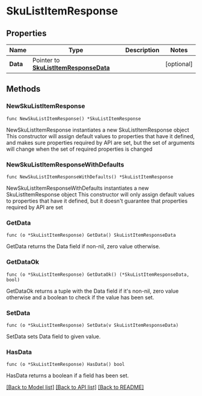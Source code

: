 # SkuListItemResponse

## Properties

Name | Type | Description | Notes
------------ | ------------- | ------------- | -------------
**Data** | Pointer to [**SkuListItemResponseData**](SkuListItemResponseData.md) |  | [optional] 

## Methods

### NewSkuListItemResponse

`func NewSkuListItemResponse() *SkuListItemResponse`

NewSkuListItemResponse instantiates a new SkuListItemResponse object
This constructor will assign default values to properties that have it defined,
and makes sure properties required by API are set, but the set of arguments
will change when the set of required properties is changed

### NewSkuListItemResponseWithDefaults

`func NewSkuListItemResponseWithDefaults() *SkuListItemResponse`

NewSkuListItemResponseWithDefaults instantiates a new SkuListItemResponse object
This constructor will only assign default values to properties that have it defined,
but it doesn't guarantee that properties required by API are set

### GetData

`func (o *SkuListItemResponse) GetData() SkuListItemResponseData`

GetData returns the Data field if non-nil, zero value otherwise.

### GetDataOk

`func (o *SkuListItemResponse) GetDataOk() (*SkuListItemResponseData, bool)`

GetDataOk returns a tuple with the Data field if it's non-nil, zero value otherwise
and a boolean to check if the value has been set.

### SetData

`func (o *SkuListItemResponse) SetData(v SkuListItemResponseData)`

SetData sets Data field to given value.

### HasData

`func (o *SkuListItemResponse) HasData() bool`

HasData returns a boolean if a field has been set.


[[Back to Model list]](../README.md#documentation-for-models) [[Back to API list]](../README.md#documentation-for-api-endpoints) [[Back to README]](../README.md)


